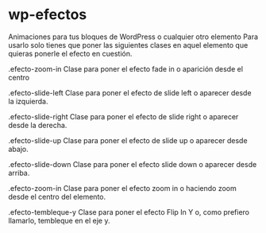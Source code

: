 # wp-efectos
Animaciones para tus bloques de WordPress o cualquier otro elemento
Para usarlo solo tienes que poner las siguientes clases en aquel elemento que quieras ponerle el efecto en cuestión.

.efecto-zoom-in  Clase para poner el efecto fade in o aparición desde el centro

.efecto-slide-left  Clase para poner el efecto de slide left o aparecer desde la izquierda.

.efecto-slide-right  Clase para poner el efecto de slide right o aparecer desde la derecha.

.efecto-slide-up  Clase para poner el efecto de slide up o aparecer desde abajo.

.efecto-slide-down  Clase para poner el efecto slide down o aparecer desde arriba.

.efecto-zoom-in  Clase para poner el efecto zoom in o haciendo zoom desde el centro del elemento.

.efecto-tembleque-y  Clase para poner el efecto Flip In Y o, como prefiero llamarlo, tembleque en el eje y. 
